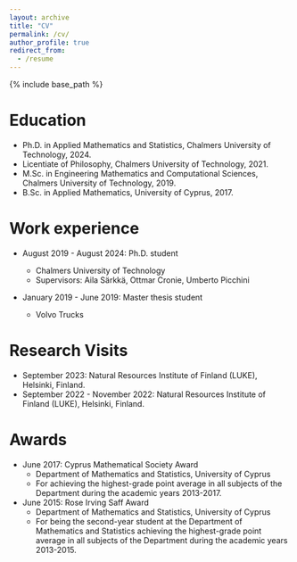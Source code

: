 ```yaml
---
layout: archive
title: "CV"
permalink: /cv/
author_profile: true
redirect_from:
  - /resume
---
```


{% include base_path %}

Education
======
* Ph.D. in Applied Mathematics and Statistics, Chalmers University of Technology, 2024.
* Licentiate of Philosophy, Chalmers University of Technology, 2021.
* M.Sc. in Engineering Mathematics and Computational Sciences, Chalmers University of Technology, 2019.
* B.Sc. in Applied Mathematics, University of Cyprus, 2017.

Work experience
======
* August 2019 - August 2024: Ph.D. student
  * Chalmers University of Technology
  * Supervisors: Aila Särkkä, Ottmar Cronie, Umberto Picchini
 
* January 2019 - June 2019: Master thesis student
  * Volvo Trucks
 
# Research Visits
* September 2023: Natural Resources Institute of Finland (LUKE), Helsinki, Finland.
* September 2022 - November 2022: Natural Resources Institute of Finland (LUKE), Helsinki, Finland.


# Awards
* June 2017: Cyprus Mathematical Society Award
    * Department of Mathematics and Statistics, University of Cyprus
    * For achieving the highest-grade point average in all subjects of the Department during the academic years 2013-2017.
* June 2015: Rose Irving Saff Award
    * Department of Mathematics and Statistics, University of Cyprus 
    * For being the second-year student at the Department of Mathematics and Statistics achieving the highest-grade point average in all subjects of the Department during the academic years 2013-2015.


 





  

